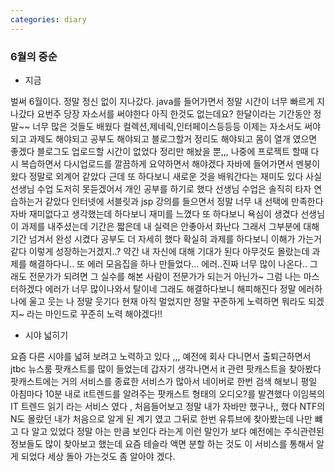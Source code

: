 ```yaml
---
categories: diary
---
```


### 6월의 중순
- 지금

벌써 6월이다. 정말 정신 없이 지나갔다. java를 들어가면서 정말 시간이 너무 빠르게 지나갔다
요번주 당장 자소서를 써야한다  아직 한것도 없는데요? 한달이라는 기간동안 정말~~ 너무 많은 것들도 배웠다 컬렉션,제네릭,인터페이스등등등 
이제는 자소서도 써야되고 과제도 해야되고 공부도 해야되고 블로그할거 정리도 해야되고 몸이 열개 였으면 좋겠다 블로그도 업로드할 시간이 없었다 정리만 해놨을 뿐,,, 나중에 프로젝트 할때 다시 복습하면서 다시업로드를 깔끔하게 요약하면서 해야겠다
자바에 들어가면서 멘붕이 왔다 정말로 외계어 같았다 근데 또 하다보니 새로운 것을 배워간다는 재미도 있다
사실 선생님 수업 도저히 못듣겠어서 개인 공부를 하기로 했다 선생님 수업은 솔직히 타자 연습하는거 같았다
인터넷에  서블릿과 jsp 강의를 들으면서 정말 너무 내 선택에 만족한다  자바 재미없다고 생각했는데 하다보니 재미를 느꼈다
또 하다보니 욕심이 생겼다  선생님이 과제를 내주셨는데 기간은 짧은데 내 실력은 안좋아서 화난다 그래서 그부분에 대해 기간 넘겨서 완성 시켰다 공부도 더 자세히 했다 확실히 과제를 하다보니 이해가 가는거 같다 이렇게 성장하는거겠지..?
약간 내 자신에 대해 기대가 된다  아무것도 몰랐는데 과제를 해결하다니.. 
또 에러 모음집을 하나 만들었다... 에러..진짜 너무 많이 나온다.. 
그래도 전문가가 되려면 그 실수를 해본 사람이 전문가가 되는거 아닌가~ 그럼 나는 마스터하겠다 
에러가 너무 많이나와서 탈이네 그래도 해결하다보니 해피해진다 정말 에러하나에 울고 웃는 나 정말 웃기다
현재 아직 멀었지만 정말 꾸준하게 노력하면 뭐라도 되겠지~ 라는 마인드로 꾸준히 노력 해야겠다!!

- 시야 넓히기

요즘 다른 시야를 넓혀 보려고 노력하고 있다 ,,, 
예전에 회사 다니면서 출퇴근하면서 jtbc 뉴스룸 팟캐스트를 많이 들었는데 갑자기 생각나면서 it 관련 팟캐스트을 찾아봤다
팟캐스트에는 거의 서비스를 종료한 서비스가 많아서 네이버로 한번 검색 해보니 평일 아침마다 10분 내로 it트렌드를 알려주는
팟캐스트 형태의 오디오?를 발견했다 
이임복의 IT 트렌드 읽기 라는 서비스 였다 , 처음들어보고 정말 내가 자바만 했구나,, 했다
NTF의 N도 몰랐던 내가 처음으로 알게 된 계기 였고 그뒤로 한번 유튜브에 찾아봤는데 나만 뺴고 다 알고 있었다
정말 아는 만큼 보인다 라는게 이런 말인가 보다 
예전에는 주식관련된 정보들도 많이 찾아보고 했는데 요즘 테슬라 액면 분할 하는 것도 이 서비스를 통해서 알게 되었다
세상 돌아 가는것도 좀 알아야 겠다. 







